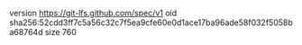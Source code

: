 version https://git-lfs.github.com/spec/v1
oid sha256:52cdd3ff7c5a56c32c7f5ea9cfe60e0d1ace17ba96ade58f032f5058ba68764d
size 760
